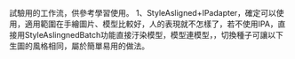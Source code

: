 試驗用的工作流，供參考學習使用。
1、StyleAsligned+IPadapter，確定可以使用，適用範圍在手繪圖片、模型比較好，人的表現就不怎樣了，若不使用IPA，直接用StyleAslingnedBatch功能直接汙染模型，模型連模型，，切換種子可讓以下生圖的風格相同，屬於簡單易用的做法。
